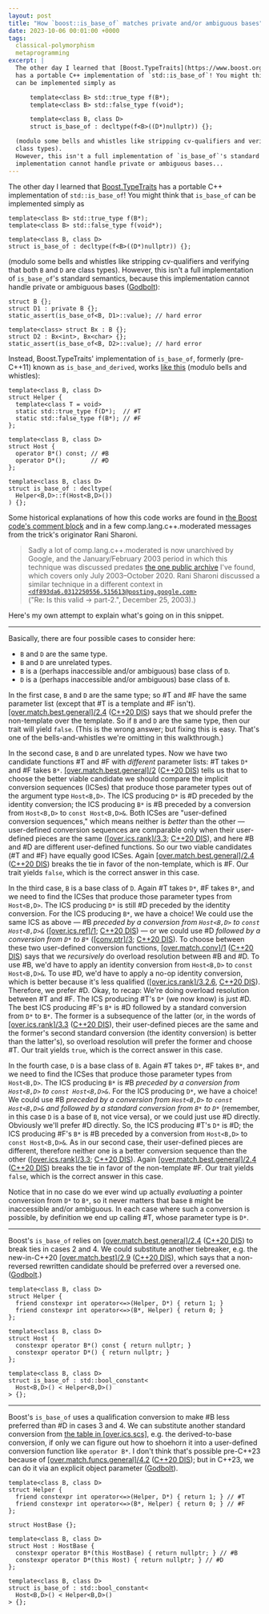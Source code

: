 ```yaml
---
layout: post
title: "How `boost::is_base_of` matches private and/or ambiguous bases"
date: 2023-10-06 00:01:00 +0000
tags:
  classical-polymorphism
  metaprogramming
excerpt: |
  The other day I learned that [Boost.TypeTraits](https://www.boost.org/doc/libs/1_83_0/libs/type_traits/doc/html/index.html)
  has a portable C++ implementation of `std::is_base_of`! You might think that `is_base_of`
  can be implemented simply as

      template<class B> std::true_type f(B*);
      template<class B> std::false_type f(void*);

      template<class B, class D>
      struct is_base_of : decltype(f<B>((D*)nullptr)) {};

  (modulo some bells and whistles like stripping cv-qualifiers and verifying that both `B` and `D` are
  class types).
  However, this isn't a full implementation of `is_base_of`'s standard semantics, because this
  implementation cannot handle private or ambiguous bases...
---
```


The other day I learned that [Boost.TypeTraits](https://www.boost.org/doc/libs/1_83_0/libs/type_traits/doc/html/index.html)
has a portable C++ implementation of `std::is_base_of`! You might think that `is_base_of`
can be implemented simply as

    template<class B> std::true_type f(B*);
    template<class B> std::false_type f(void*);

    template<class B, class D>
    struct is_base_of : decltype(f<B>((D*)nullptr)) {};

(modulo some bells and whistles like stripping cv-qualifiers and verifying that both `B` and `D` are
class types).
However, this isn't a full implementation of `is_base_of`'s standard semantics, because this
implementation cannot handle private or ambiguous bases ([Godbolt](https://godbolt.org/z/r6z9Wz7TW)):

    struct B {};
    struct D1 : private B {};
    static_assert(is_base_of<B, D1>::value); // hard error

    template<class> struct Bx : B {};
    struct D2 : Bx<int>, Bx<char> {};
    static_assert(is_base_of<B, D2>::value); // hard error

Instead, Boost.TypeTraits' implementation of `is_base_of`, formerly (pre-C++11) known as `is_base_and_derived`,
works [like this](https://godbolt.org/z/oTEnTxn6r) (modulo bells and whistles):

    template<class B, class D>
    struct Helper {
      template<class T = void>
      static std::true_type f(D*);  // #T
      static std::false_type f(B*); // #F
    };

    template<class B, class D>
    struct Host {
      operator B*() const; // #B
      operator D*();       // #D
    };

    template<class B, class D>
    struct is_base_of : decltype(
      Helper<B,D>::f(Host<B,D>())
    ) {};

Some historical explanations of how this code works are found in
[the Boost code's comment block](https://www.boost.org/doc/libs/1_83_0/boost/type_traits/is_base_and_derived.hpp)
and in a few comp.lang.c++.moderated messages from the trick's originator Rani Sharoni.

> Sadly a lot of comp.lang.c++.moderated is now unarchived by Google, and the January/February 2003 period
> in which this technique was discussed predates [the one public archive](https://archive.org/details/FULL-USENET-BACKUP-2020-Oct-comp.lang.c.moderated.101654.mbox.7z)
> I've found, which covers only July 2003–October 2020.
> Rani Sharoni discussed a similar technique in a different context in
> [`<df893da6.0312250556.515613@posting.google.com>`](https://groups.google.com/g/comp.lang.c++.moderated/c/KK8JLYclDtU/m/QZ1OQjba6z4J)  
> ("Re: Is this valid -> part-2.", December 25, 2003).)

Here's my own attempt to explain what's going on in this snippet.

---

Basically, there are four possible cases to consider here:

* `B` and `D` are the same type.
* `B` and `D` are unrelated types.
* `B` is a (perhaps inaccessible and/or ambiguous) base class of `D`.
* `D` is a (perhaps inaccessible and/or ambiguous) base class of `B`.

In the first case, `B` and `D` are the same type;
so #T and #F have the same parameter list
(except that #T is a template and #F isn't).
<a href="https://eel.is/c++draft/over.match.best#general-2.4">[over.match.best.general]/2.4</a>
([C++20 DIS](https://timsong-cpp.github.io/cppwp/n4861/over.match.best#2.4)) says that we should
prefer the non-template over the template. So if `B` and `D` are the same type, then
our trait will yield `false`.
(This is the wrong answer; but fixing this is easy.
That's one of the bells-and-whistles we're omitting in this walkthrough.)

In the second case, `B` and `D` are unrelated types.
Now we have two candidate functions #T and #F with _different_ parameter lists: #T takes `D*` and #F takes `B*`.
<a href="https://eel.is/c++draft/over.match.best#general-2">[over.match.best.general]/2</a>
([C++20 DIS](https://timsong-cpp.github.io/cppwp/n4861/over.match.best#2))
tells us that to choose the better viable candidate
we should compare the implicit conversion sequences (ICSes)
that produce those parameter types out of the argument type `Host<B,D>`.
The ICS producing `D*` is #D preceded by the identity conversion;
the ICS producing `B*` is #B preceded by a conversion from `Host<B,D>` to `const Host<B,D>&`.
Both ICSes are "user-defined conversion sequences," which means neither is _better_ than the other —
user-defined conversion sequences are comparable only when their user-defined pieces are the same
(<a href="https://eel.is/c++draft/over.match.best#over.ics.rank-3.3">[over.ics.rank]/3.3</a>;
[C++20 DIS](https://timsong-cpp.github.io/cppwp/n4861/over.match.best#over.ics.rank-3.3)),
and here #B and #D are different user-defined functions.
So our two viable candidates (#T and #F) have equally good ICSes.
Again <a href="https://eel.is/c++draft/over.match.best#general-2.4">[over.match.best.general]/2.4</a>
([C++20 DIS](https://timsong-cpp.github.io/cppwp/n4861/over.match.best#2.4))
breaks the tie in favor of the non-template, which is #F.
Our trait yields `false`, which is the correct answer in this case.

In the third case, `B` is a base class of `D`.
Again #T takes `D*`, #F takes `B*`, and we need to find
the ICSes that produce those parameter types from `Host<B,D>`.
The ICS producing `D*` is still #D preceded by the identity conversion.
For the ICS producing `B*`, we have a choice!
We could use the same ICS as above — #B _preceded by a conversion from `Host<B,D>` to `const Host<B,D>&`_
(<a href="https://eel.is/c++draft/over.match.best#over.ics.ref-1">[over.ics.ref]/1</a>;
[C++20 DIS](https://timsong-cpp.github.io/cppwp/n4861/over.match.best#over.ics.ref-1))
— or we could use #D _followed by a conversion from `D*` to `B*`_
(<a href="https://eel.is/c++draft/conv.ptr#3">[conv.ptr]/3</a>;
[C++20 DIS](https://timsong-cpp.github.io/cppwp/n4861/conv.ptr#3)).
To choose between these two user-defined conversion functions,
<a href="https://eel.is/c++draft/over.match.funcs#over.match.conv-1">[over.match.conv]/1</a>
([C++20 DIS](https://timsong-cpp.github.io/cppwp/n4861/over.match.funcs#over.match.conv-1))
says that we _recursively_ do overload resolution between #B and #D.
To use #B, we'd have to apply an identity conversion from `Host<B,D>` to `const Host<B,D>&`.
To use #D, we'd have to apply a no-op identity conversion,
which is better because it's less qualified
(<a href="https://eel.is/c++draft/over.match.best#over.ics.rank-3.2.6">[over.ics.rank]/3.2.6</a>,
[C++20 DIS](https://timsong-cpp.github.io/cppwp/n4861/over.ics.rank#3.2.6)).
Therefore, we prefer #D.
Okay, to recap: We're doing overload resolution between #T and #F.
The ICS producing #T's `D*` (we now know) is just #D.
The best ICS producing #F's `B*` is #D followed by a standard conversion from `D*` to `B*`.
The former is a subsequence of the latter
(or, in the words of <a href="https://eel.is/c++draft/over.ics.rank#3.3">[over.ics.rank]/3.3</a>
([C++20 DIS](https://timsong-cpp.github.io/cppwp/n4861/over.match.best#over.ics.rank-3.3)),
their user-defined pieces are the same and the former's second standard conversion (the identity conversion)
is better than the latter's), so overload resolution will prefer the former and choose #T.
Our trait yields `true`, which is the correct answer in this case.

In the fourth case, `D` is a base class of `B`.
Again #T takes `D*`, #F takes `B*`, and we need to find
the ICSes that produce those parameter types from `Host<B,D>`.
The ICS producing `B*` is #B _preceded by a conversion from `Host<B,D>` to `const Host<B,D>&`_.
For the ICS producing `D*`, we have a choice!
We could use #B _preceded by a conversion from `Host<B,D>` to `const Host<B,D>&`
and followed by a standard conversion from `B*` to `D*`_
(remember, in this case `D` is a base of `B`, not vice versa), or we could just use #D directly.
Obviously we'll prefer #D directly.
So, the ICS producing #T's `D*` is #D;
the ICS producing #F's `B*` is #B preceded by a conversion from `Host<B,D>` to `const Host<B,D>&`.
As in our second case, their user-defined pieces are different,
therefore neither one is a better conversion sequence than the other
(<a href="https://eel.is/c++draft/over.match.best#over.ics.rank-3.3">[over.ics.rank]/3.3</a>;
[C++20 DIS](https://timsong-cpp.github.io/cppwp/n4861/over.match.best#over.ics.rank-3.3)).
Again <a href="https://eel.is/c++draft/over.match.best#general-2.4">[over.match.best.general]/2.4</a>
([C++20 DIS](https://timsong-cpp.github.io/cppwp/n4861/over.match.best#2.4))
breaks the tie in favor of the non-template #F. Our trait yields `false`, which is
the correct answer in this case.

Notice that in no case do we ever wind up actually _evaluating_ a pointer conversion
from `D*` to `B*`, so it never matters that base `B` might be inaccessible and/or
ambiguous. In each case where such a conversion is possible, by definition we end up
calling #T, whose parameter type is `D*`.

---

Boost's `is_base_of` relies on
<a href="https://eel.is/c++draft/over.match.best#general-2.4">[over.match.best.general]/2.4</a>
([C++20 DIS](https://timsong-cpp.github.io/cppwp/n4861/over.match.best#2.4))
to break ties in cases 2 and 4. We could substitute another tiebreaker, e.g. the new-in-C++20
<a href="https://eel.is/c++draft/over.match.best#general-2.9">[over.match.best]/2.9</a>
([C++20 DIS](https://timsong-cpp.github.io/cppwp/n4861/over.match.best#2.9)),
which says that a non-reversed rewritten candidate should be preferred over a
reversed one. ([Godbolt](https://godbolt.org/z/rd95ecGYq).)

    template<class B, class D>
    struct Helper {
      friend constexpr int operator<=>(Helper, D*) { return 1; }
      friend constexpr int operator<=>(B*, Helper) { return 0; }
    };

    template<class B, class D>
    struct Host {
      constexpr operator B*() const { return nullptr; }
      constexpr operator D*() { return nullptr; }
    };

    template<class B, class D>
    struct is_base_of : std::bool_constant<
      Host<B,D>() < Helper<B,D>()
    > {};

---

Boost's `is_base_of` uses a qualification conversion to make #B less preferred than #D
in cases 3 and 4. We can substitute another standard conversion from
[the table in [over.ics.scs]](https://timsong-cpp.github.io/cppwp/n4861/over.ics.scs#tab:over.ics.scs),
e.g. the derived-to-base conversion, if only we can figure out how to shoehorn it into
a user-defined conversion function like `operator B*`. I don't think that's possible
pre-C++23 because of
<a href="https://eel.is/c++draft/over.match.funcs#general-4.sentence-3">[over.match.funcs.general]/4.2</a>
([C++20 DIS](https://timsong-cpp.github.io/cppwp/n4861/over.match.funcs#4.sentence-3));
but in C++23, we can do it via an explicit object parameter
([Godbolt](https://godbolt.org/z/9E9x1jYKn)).

    template<class B, class D>
    struct Helper {
      friend constexpr int operator<=>(Helper, D*) { return 1; } // #T
      friend constexpr int operator<=>(B*, Helper) { return 0; } // #F
    };

    struct HostBase {};

    template<class B, class D>
    struct Host : HostBase {
      constexpr operator B*(this HostBase) { return nullptr; } // #B
      constexpr operator D*(this Host) { return nullptr; } // #D
    };

    template<class B, class D>
    struct is_base_of : std::bool_constant<
      Host<B,D>() < Helper<B,D>()
    > {};
